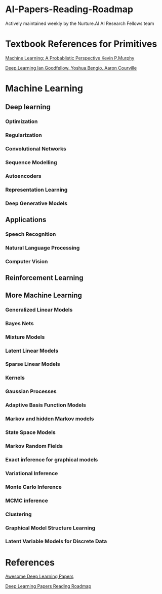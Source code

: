 # AI-Papers-Reading-Roadmap
Actively maintained weekly by the Nurture.AI AI Research Fellows team

# Textbook References for Primitives
[Machine Learning: A Probablistic Perspective Kevin P.Murphy](https://www.cs.ubc.ca/~murphyk/MLbook/)

[Deep Learning Ian Goodfellow, Yoshua Bengio, Aaron Courville](http://www.deeplearningbook.org/)


# Machine Learning

## Deep learning
### Optimization

### Regularization

### Convolutional Networks

### Sequence Modelling

### Autoencoders

### Representation Learning

### Deep Generative Models

## Applications

### Speech Recognition

### Natural Language Processing

### Computer Vision

## Reinforcement Learning

## More Machine Learning

### Generalized Linear Models

### Bayes Nets

### Mixture Models

### Latent Linear Models

### Sparse Linear Models

### Kernels

### Gaussian Processes

### Adaptive Basis Function Models

### Markov and hidden Markov models

### State Space Models

### Markov Random Fields

### Exact inference for graphical models

### Variational Inference

### Monte Carlo Inference

### MCMC inference

### Clustering

### Graphical Model Structure Learning

### Latent Variable Models for Discrete Data


# References
[Awesome Deep Learning Papers](https://github.com/terryum/awesome-deep-learning-papers)

[Deep Learning Papers Reading Roadmap](https://github.com/floodsung/Deep-Learning-Papers-Reading-Roadmap)

